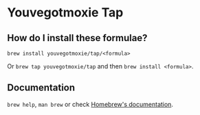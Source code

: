 # Youvegotmoxie Tap

## How do I install these formulae?

`brew install youvegotmoxie/tap/<formula>`

Or `brew tap youvegotmoxie/tap` and then `brew install <formula>`.

## Documentation

`brew help`, `man brew` or check [Homebrew's documentation](https://docs.brew.sh).
